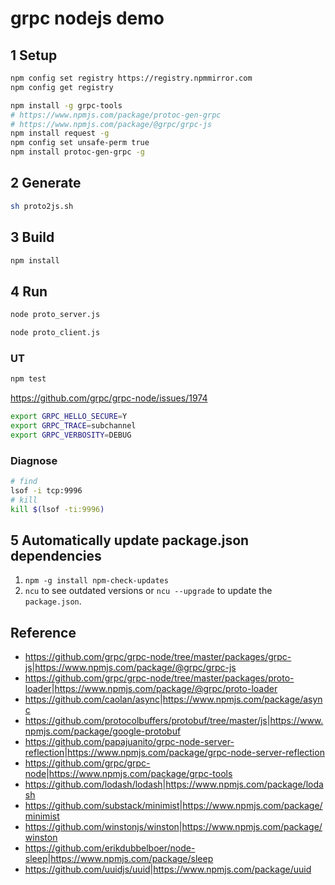 # grpc nodejs demo

## 1 Setup

```sh
npm config set registry https://registry.npmmirror.com
npm config get registry
```

```sh
npm install -g grpc-tools
# https://www.npmjs.com/package/protoc-gen-grpc
# https://www.npmjs.com/package/@grpc/grpc-js
npm install request -g
npm config set unsafe-perm true
npm install protoc-gen-grpc -g
```

## 2 Generate

```bash
sh proto2js.sh
```

## 3 Build

```bash
npm install
```

## 4 Run

```bash
node proto_server.js
```

```bash
node proto_client.js
```

### UT

```sh
npm test
```

<https://github.com/grpc/grpc-node/issues/1974>

```bash
export GRPC_HELLO_SECURE=Y
export GRPC_TRACE=subchannel
export GRPC_VERBOSITY=DEBUG
```

### Diagnose

```bash
# find
lsof -i tcp:9996
# kill
kill $(lsof -ti:9996)
```

## 5 Automatically update package.json dependencies

1. `npm -g install npm-check-updates`
2. `ncu` to see outdated versions or `ncu --upgrade` to update the `package.json`.

## Reference

- <https://github.com/grpc/grpc-node/tree/master/packages/grpc-js>|<https://www.npmjs.com/package/@grpc/grpc-js>
- <https://github.com/grpc/grpc-node/tree/master/packages/proto-loader>|<https://www.npmjs.com/package/@grpc/proto-loader>
- <https://github.com/caolan/async>|<https://www.npmjs.com/package/async>
- <https://github.com/protocolbuffers/protobuf/tree/master/js>|<https://www.npmjs.com/package/google-protobuf>
- <https://github.com/papajuanito/grpc-node-server-reflection>|<https://www.npmjs.com/package/grpc-node-server-reflection>
- <https://github.com/grpc/grpc-node>|<https://www.npmjs.com/package/grpc-tools>
- <https://github.com/lodash/lodash>|<https://www.npmjs.com/package/lodash>
- <https://github.com/substack/minimist>|<https://www.npmjs.com/package/minimist>
- <https://github.com/winstonjs/winston>|<https://www.npmjs.com/package/winston>
- <https://github.com/erikdubbelboer/node-sleep>|<https://www.npmjs.com/package/sleep>
- <https://github.com/uuidjs/uuid>|<https://www.npmjs.com/package/uuid>